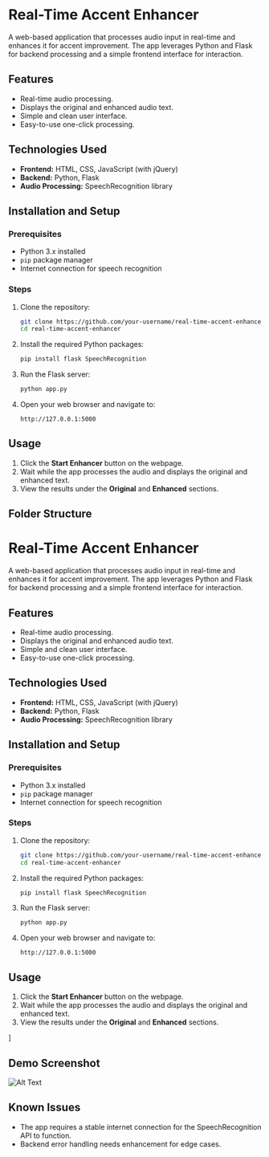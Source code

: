 # Real-Time Accent Enhancer

A web-based application that processes audio input in real-time and enhances it for accent improvement. The app leverages Python and Flask for backend processing and a simple frontend interface for interaction.

## Features

- Real-time audio processing.
- Displays the original and enhanced audio text.
- Simple and clean user interface.
- Easy-to-use one-click processing.

## Technologies Used

- **Frontend:** HTML, CSS, JavaScript (with jQuery)
- **Backend:** Python, Flask
- **Audio Processing:** SpeechRecognition library

## Installation and Setup

### Prerequisites

- Python 3.x installed
- `pip` package manager
- Internet connection for speech recognition

### Steps

1. Clone the repository:
    ```bash
    git clone https://github.com/your-username/real-time-accent-enhancer.git
    cd real-time-accent-enhancer
    ```

2. Install the required Python packages:
    ```bash
    pip install flask SpeechRecognition
    ```

3. Run the Flask server:
    ```bash
    python app.py
    ```

4. Open your web browser and navigate to:
    ```
    http://127.0.0.1:5000
    ```

## Usage

1. Click the **Start Enhancer** button on the webpage.
2. Wait while the app processes the audio and displays the original and enhanced text.
3. View the results under the **Original** and **Enhanced** sections.

## Folder Structure

# Real-Time Accent Enhancer

A web-based application that processes audio input in real-time and enhances it for accent improvement. The app leverages Python and Flask for backend processing and a simple frontend interface for interaction.

## Features

- Real-time audio processing.
- Displays the original and enhanced audio text.
- Simple and clean user interface.
- Easy-to-use one-click processing.

## Technologies Used

- **Frontend:** HTML, CSS, JavaScript (with jQuery)
- **Backend:** Python, Flask
- **Audio Processing:** SpeechRecognition library

## Installation and Setup

### Prerequisites

- Python 3.x installed
- `pip` package manager
- Internet connection for speech recognition

### Steps

1. Clone the repository:
    ```bash
    git clone https://github.com/your-username/real-time-accent-enhancer.git
    cd real-time-accent-enhancer
    ```

2. Install the required Python packages:
    ```bash
    pip install flask SpeechRecognition
    ```

3. Run the Flask server:
    ```bash
    python app.py
    ```

4. Open your web browser and navigate to:
    ```
    http://127.0.0.1:5000
    ```

## Usage

1. Click the **Start Enhancer** button on the webpage.
2. Wait while the app processes the audio and displays the original and enhanced text.
3. View the results under the **Original** and **Enhanced** sections.

]

## Demo Screenshot

![Alt Text](screenshot.png)
## Known Issues

- The app requires a stable internet connection for the SpeechRecognition API to function.
- Backend error handling needs enhancement for edge cases.

